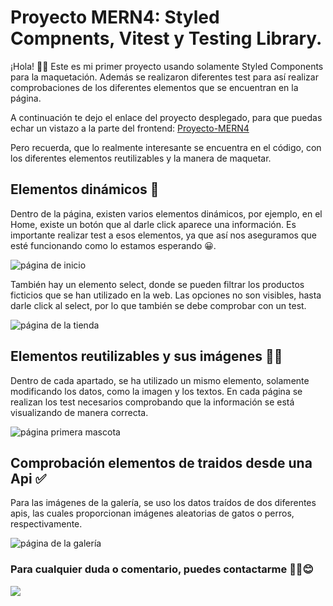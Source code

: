 # Proyecto MERN4: Styled Compnents, Vitest y Testing Library.

¡Hola! 👋🏽 Este es mi primer proyecto usando solamente Styled Components para la maquetación. Además se realizaron diferentes test para
así realizar comprobaciones de los diferentes elementos que se encuentran en la página.

A continuación te dejo el enlace del proyecto desplegado, para que puedas echar un vistazo a la parte del frontend:
[Proyecto-MERN4](https://proyecto-juegos-brisna-paez.netlify.app/)

Pero recuerda, que lo realmente interesante se encuentra en el código, con los diferentes elementos reutilizables y la manera de maquetar.

## Elementos dinámicos 🤔

Dentro de la página, existen varios elementos dinámicos, por ejemplo, en el Home, existe un botón que al darle click aparece una información. Es importante realizar test a esos elementos, ya que así nos aseguramos que esté funcionando como lo estamos esperando 😀.

![página de inicio](https://res.cloudinary.com/dx8j6h1rb/image/upload/v1691518774/Proyecto7%2C%20styled-components/Image-home.png)

También hay un elemento select, donde se pueden filtrar los productos ficticios que se han utilizado en la web. Las opciones no son visibles, hasta darle click al select, por lo que también se debe comprobar con un test.

![página de la tienda](https://res.cloudinary.com/dx8j6h1rb/image/upload/v1691518774/Proyecto7%2C%20styled-components/Image-shop.png)

## Elementos reutilizables y sus imágenes 👏🏽

Dentro de cada apartado, se ha utilizado un mismo elemento, solamente modificando los datos, como la imagen y los textos. En cada página se realizan los test necesarios comprobando que la información se está visualizando de manera correcta.

![página primera mascota](https://res.cloudinary.com/dx8j6h1rb/image/upload/v1691518774/Proyecto7%2C%20styled-components/Image-first-pet.png)

## Comprobación elementos de traidos desde una Api ✅

Para las imágenes de la galería, se uso los datos traídos de dos diferentes apis, las cuales proporcionan imágenes aleatorias de gatos o perros, respectivamente.

![página de la galería](https://res.cloudinary.com/dx8j6h1rb/image/upload/v1691518774/Proyecto7%2C%20styled-components/Image-gallery.png)

### Para cualquier duda o comentario, puedes contactarme ✌🏼😊

![](https://i.pinimg.com/originals/9e/e9/02/9ee902c4fcbed59c1c7f5a8ccabb0cc6.gif)